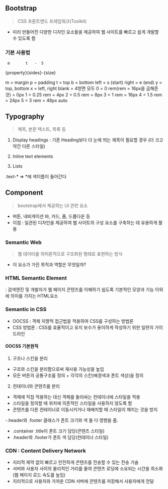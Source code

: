 ## Bootstrap 
> CSS 프론트엔드 프레임워크(Toolkit)
- 미리 만들어진 다양한 디자인 요소들을 제공하여 웹 사이트를 빠르고 쉽게 개발할 수 있도록 함

### 기본 사용법
     m       t   -  5
{property}{sides}-{size}

<property>
m = margin
p = padding

<sides>
t = top
b = bottom
left = s (start)
right = e (end)
y = top, bottom
x = left, right
blank = 4방면 모두 

<size>
0 = 0 rem(rem = 16px을 곱해준 것) = 0px
1 = 0.25 rem = 4px
2 = 0.5 rem = 8px
3 = 1 rem = 16px
4 = 1.5 rem = 24px
5 = 3 rem = 48px
auto

## Typography
> 제목, 본문 텍스트, 목록 등

1. Display headings
: 기존 Heading보다 더 눈에 띄는 제목이 필요할 경우
  (더 크고 약간 다른 스타일)

2. Inline text elements
3. Lists


.text-* => *에 색이름이 들어간다 

## Component 
> bootstrap에서 제공하는 UI 관련 요소
 - 버튼, 네비게이션 바, 카드, 폼, 드롭다운 등
 - 이점 : 일관된 디자인을 제공하여 웹 사이트의 구성 요소를 구축하는 데 유용하게 활용


### Semantic Web 
> 웹 데이터를 의미론적으로 구조화된 형태로 표현하는 방식
- 이 요소가 가진 목적과 역할은 무엇일까?

### HTML Semantic Element
:  검색엔진 및 개발자가 웹 페이지 콘텐츠를 이해하기 쉽도록
   기본적인 모양과 기능 이외에 의미를 가지는 HTML요소
   
### Semantic in CSS
- OOCSS : 객체 지향적 접근법을 적용하여 CSS를 구성하는 방법론
- CSS 방법론 : CSS를 효율적이고 유지 보수가 용이하게 작성하기 위한 일련의 가이드라인

#### OOCSS 기본원칙
1. 구조나 스킨을 분리
 - 구조와 스킨을 분리함으로써 재사용 가능성을 높임
 - 모든 버튼의 공통구조를 정의 + 각각의 스킨(배경색과 폰트 색상)을 정의

2. 컨테이너와 콘텐츠를 분리
 - 객체에 직접 적용하는 대신 객체를 둘러싸는 컨테이너에 스타일을 적용
 - 스타일을 정의할 때 위치에 의존적인 스타일을 사용하지 않도록 함
 - 콘텐츠를 다른 컨테이너로 이동시키거나 재배치할 때 스타일이 깨지는 것을 방지 

 -.header와 .footer 클래스가 폰트 크기와 색 둘 다 영향을 줌.
  - .container .title이 폰트 크기 담당(콘텐츠 스타일)
  - .header와 .footer가 폰트 색 담당(컨테이너 스타일)

  ### CDN : Content Delivery Network
   - 지리적 제약 없이 빠르고 안전하게 콘텐츠를 전송할 수 있는 전송 기술
   - 서버와 사용자 사이의 물리적인 거리를 줄여 콘텐츠 로딩에 소요되는 시간을 최소화(웹 페이지 로드 속도를 높임)
   - 지리적으로 사용자와 가까운 CDN 서버에 콘텐츠를 저장해서 사용자에게 전달
